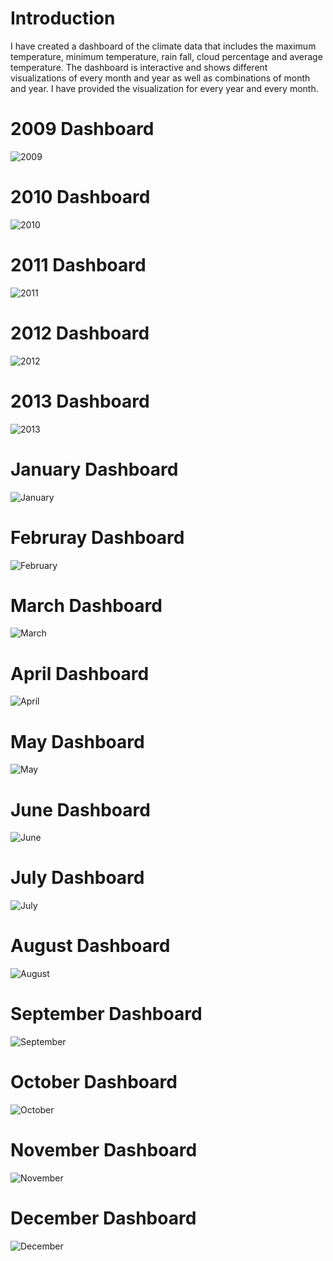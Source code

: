 # Introduction

I have created a dashboard of the climate data that includes the maximum temperature, minimum temperature, rain fall, cloud percentage and average temperature.
The dashboard is interactive and shows different visualizations of every month and year as well as combinations of month and year. 
I have provided the visualization for every year and every month.

# 2009 Dashboard

![2009](https://github.com/ammarqureshi93/Pakistan-Climate-Islamabad-09-to-13-Data-Analysis-Project/assets/39069129/4cd89cd7-24a7-4c33-a175-2133b315ceab)

# 2010 Dashboard

![2010](https://github.com/ammarqureshi93/Pakistan-Climate-Islamabad-09-to-13-Data-Analysis-Project/assets/39069129/f2794f44-8380-4616-b8fc-53bbb015cbe8)

# 2011 Dashboard


![2011](https://github.com/ammarqureshi93/Pakistan-Climate-Islamabad-09-to-13-Data-Analysis-Project/assets/39069129/0f0fefcc-5e87-42bc-ac58-a86153bd8815)

# 2012 Dashboard

![2012](https://github.com/ammarqureshi93/Pakistan-Climate-Islamabad-09-to-13-Data-Analysis-Project/assets/39069129/b492af6b-8940-4416-808f-3427da944985)

# 2013 Dashboard

![2013](https://github.com/ammarqureshi93/Pakistan-Climate-Islamabad-09-to-13-Data-Analysis-Project/assets/39069129/059a21d8-7a6d-42dd-9efa-d198be23b245)

# January Dashboard

![January](https://github.com/ammarqureshi93/Pakistan-Climate-Islamabad-09-to-13-Data-Analysis-Project/assets/39069129/efe5bb01-2d02-4f78-9d17-e562207258d3)

# Februray Dashboard


![February](https://github.com/ammarqureshi93/Pakistan-Climate-Islamabad-09-to-13-Data-Analysis-Project/assets/39069129/727f8908-38c8-4f7d-831a-d36a429b48f6)

# March Dashboard


![March](https://github.com/ammarqureshi93/Pakistan-Climate-Islamabad-09-to-13-Data-Analysis-Project/assets/39069129/ae82afc8-1f12-495e-a18c-8eb4af46f972)

# April Dashboard


![April](https://github.com/ammarqureshi93/Pakistan-Climate-Islamabad-09-to-13-Data-Analysis-Project/assets/39069129/50b3b8e2-58d7-4f82-bef5-962320be1d44)

# May Dashboard


![May](https://github.com/ammarqureshi93/Pakistan-Climate-Islamabad-09-to-13-Data-Analysis-Project/assets/39069129/0518d77f-f6fb-4eb2-a205-bd0fba68e630)

# June Dashboard


![June](https://github.com/ammarqureshi93/Pakistan-Climate-Islamabad-09-to-13-Data-Analysis-Project/assets/39069129/c62fabfc-8677-40f6-89ab-1811a5c32ead)

# July Dashboard

![July](https://github.com/ammarqureshi93/Pakistan-Climate-Islamabad-09-to-13-Data-Analysis-Project/assets/39069129/73e2f779-78fc-4ebc-933e-e7f691029b34)

# August Dashboard


![August](https://github.com/ammarqureshi93/Pakistan-Climate-Islamabad-09-to-13-Data-Analysis-Project/assets/39069129/eefb7923-b7c6-44b6-8279-d0e886f398da)

# September Dashboard

![September](https://github.com/ammarqureshi93/Pakistan-Climate-Islamabad-09-to-13-Data-Analysis-Project/assets/39069129/2807503d-576e-4ae3-9cb0-293471001864)

# October Dashboard

![October](https://github.com/ammarqureshi93/Pakistan-Climate-Islamabad-09-to-13-Data-Analysis-Project/assets/39069129/6e216d5b-c9de-416e-9751-852387934533)

# November Dashboard

![November](https://github.com/ammarqureshi93/Pakistan-Climate-Islamabad-09-to-13-Data-Analysis-Project/assets/39069129/a1a86d6e-f5cf-4730-9516-c9bf9d01e032)

# December Dashboard


![December](https://github.com/ammarqureshi93/Pakistan-Climate-Islamabad-09-to-13-Data-Analysis-Project/assets/39069129/e0f6f40f-beb8-4830-b704-4a488a2ac636)












